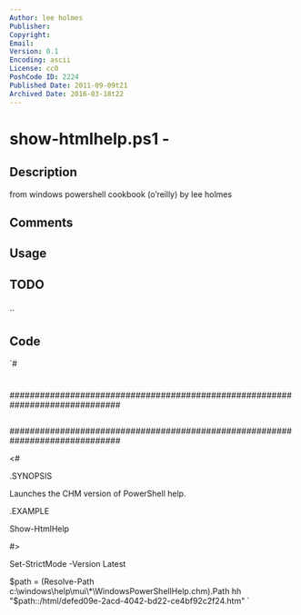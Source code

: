 ```yaml
---
Author: lee holmes
Publisher: 
Copyright: 
Email: 
Version: 0.1
Encoding: ascii
License: cc0
PoshCode ID: 2224
Published Date: 2011-09-09t21
Archived Date: 2016-03-18t22
---
```


# show-htmlhelp.ps1 - 

## Description

from windows powershell cookbook (o’reilly) by lee holmes

## Comments



## Usage



## TODO



## 

``

## Code

`#
 #
 ##############################################################################
 ##
 ##
 ##
 ##############################################################################
 
 <#
 
 .SYNOPSIS
 
 Launches the CHM version of PowerShell help.
 
 .EXAMPLE
 
 Show-HtmlHelp
 
 #>
 
 Set-StrictMode -Version Latest
 
 $path = (Resolve-Path c:\windows\help\mui\*\WindowsPowerShellHelp.chm).Path
 hh "$path::/html/defed09e-2acd-4042-bd22-ce4bf92c2f24.htm"
`

